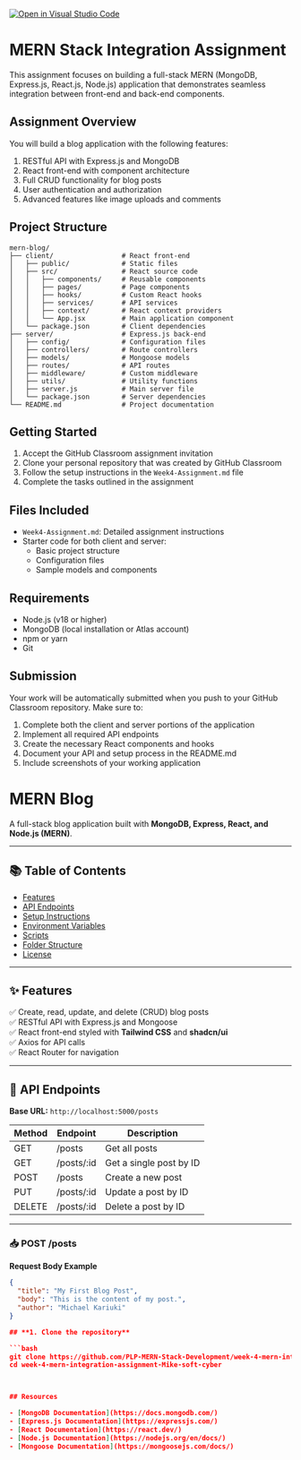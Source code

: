 [![Open in Visual Studio Code](https://classroom.github.com/assets/open-in-vscode-2e0aaae1b6195c2367325f4f02e2d04e9abb55f0b24a779b69b11b9e10269abc.svg)](https://classroom.github.com/online_ide?assignment_repo_id=19865633&assignment_repo_type=AssignmentRepo)
# MERN Stack Integration Assignment

This assignment focuses on building a full-stack MERN (MongoDB, Express.js, React.js, Node.js) application that demonstrates seamless integration between front-end and back-end components.

## Assignment Overview

You will build a blog application with the following features:
1. RESTful API with Express.js and MongoDB
2. React front-end with component architecture
3. Full CRUD functionality for blog posts
4. User authentication and authorization
5. Advanced features like image uploads and comments

## Project Structure

```
mern-blog/
├── client/                 # React front-end
│   ├── public/             # Static files
│   ├── src/                # React source code
│   │   ├── components/     # Reusable components
│   │   ├── pages/          # Page components
│   │   ├── hooks/          # Custom React hooks
│   │   ├── services/       # API services
│   │   ├── context/        # React context providers
│   │   └── App.jsx         # Main application component
│   └── package.json        # Client dependencies
├── server/                 # Express.js back-end
│   ├── config/             # Configuration files
│   ├── controllers/        # Route controllers
│   ├── models/             # Mongoose models
│   ├── routes/             # API routes
│   ├── middleware/         # Custom middleware
│   ├── utils/              # Utility functions
│   ├── server.js           # Main server file
│   └── package.json        # Server dependencies
└── README.md               # Project documentation
```

## Getting Started

1. Accept the GitHub Classroom assignment invitation
2. Clone your personal repository that was created by GitHub Classroom
3. Follow the setup instructions in the `Week4-Assignment.md` file
4. Complete the tasks outlined in the assignment

## Files Included

- `Week4-Assignment.md`: Detailed assignment instructions
- Starter code for both client and server:
  - Basic project structure
  - Configuration files
  - Sample models and components

## Requirements

- Node.js (v18 or higher)
- MongoDB (local installation or Atlas account)
- npm or yarn
- Git

## Submission

Your work will be automatically submitted when you push to your GitHub Classroom repository. Make sure to:

1. Complete both the client and server portions of the application
2. Implement all required API endpoints
3. Create the necessary React components and hooks
4. Document your API and setup process in the README.md
5. Include screenshots of your working application

# MERN Blog

A full-stack blog application built with **MongoDB, Express, React, and Node.js (MERN)**.

---

## 📚 **Table of Contents**

- [Features](#features)
- [API Endpoints](#api-endpoints)
- [Setup Instructions](#setup-instructions)
- [Environment Variables](#environment-variables)
- [Scripts](#scripts)
- [Folder Structure](#folder-structure)
- [License](#license)

---

## ✨ **Features**

✅ Create, read, update, and delete (CRUD) blog posts  
✅ RESTful API with Express.js and Mongoose  
✅ React front-end styled with **Tailwind CSS** and **shadcn/ui**  
✅ Axios for API calls  
✅ React Router for navigation

---

## 🔗 **API Endpoints**

**Base URL:** `http://localhost:5000/posts`

| Method | Endpoint    | Description             |
| ------ | ----------- | ----------------------- |
| GET    | /posts      | Get all posts           |
| GET    | /posts/:id  | Get a single post by ID |
| POST   | /posts      | Create a new post       |
| PUT    | /posts/:id  | Update a post by ID     |
| DELETE | /posts/:id  | Delete a post by ID     |

---

### 📥 **POST /posts**

**Request Body Example**

```json
{
  "title": "My First Blog Post",
  "body": "This is the content of my post.",
  "author": "Michael Kariuki"
}

## **1. Clone the repository**

```bash
git clone https://github.com/PLP-MERN-Stack-Development/week-4-mern-integration-assignment-Mike-soft-cyber.git
cd week-4-mern-integration-assignment-Mike-soft-cyber



## Resources

- [MongoDB Documentation](https://docs.mongodb.com/)
- [Express.js Documentation](https://expressjs.com/)
- [React Documentation](https://react.dev/)
- [Node.js Documentation](https://nodejs.org/en/docs/)
- [Mongoose Documentation](https://mongoosejs.com/docs/) 

